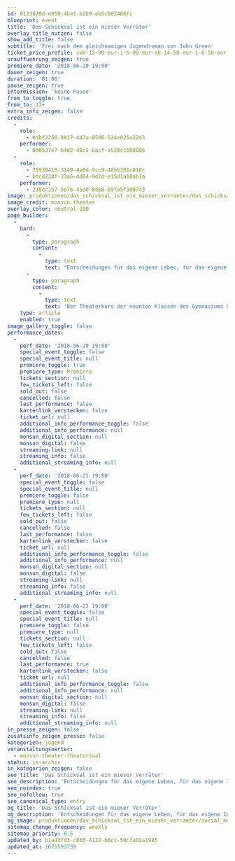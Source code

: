 ```yaml
---
id: 0123620d-e059-4be1-b2b9-eb5c602466fc
blueprint: event
title: 'Das Schicksal ist ein mieser Verräter'
overlay_title_nutzen: false
show_add_title: false
subtitle: 'Frei nach dem gleichnamigen Jugendroman von John Green'
ticket_price_profile: vvk-13-90-eur-i-6-00-eur-ak-14-50-eur-i-6-50-eur
urauffuehrung_zeigen: true
premiere_date: '2018-06-20 19:00'
dauer_zeigen: true
duration: '01:00'
pause_zeigen: true
intermission: 'keine Pause'
from_to_toggle: true
from_to: 13+
extra_info_zeigen: false
credits:
  -
    role:
      - 0dbf2250-8817-447a-85d6-524e025a22d3
    performer:
      - 0d0537e7-b4d2-48c5-bacf-a528c160d886
  -
    role:
      - 75930418-3149-4a0d-9cc9-48bb301c010c
      - bfcd238f-33a6-4d84-9d2d-e15d1a18ab1a
    performer:
      - 230ec157-5076-45d0-8d68-597a5f3d0743
image: produktionen/das_schicksal_ist_ein_mieser_verraeter/das_schicksal_ist_ein_mieser_verraeter_c_monsun.theater.jpg
image_credit: monsun.theater
overlay_color: neutral-200
page_builder:
  -
    bard:
      -
        type: paragraph
        content:
          -
            type: text
            text: "Entscheidungen für das eigene Leben, für das eigene ICH. Hazel und Augustus lernen sich bei einer Selbsthilfegruppe für krebskranke Jugendliche kennen. Alle haben eine gemeinsame Bestimmung: Zu leben, koste was es wolle, denn das Leben ist definitiv endlich. Jeden Moment zu nutzen, zu weinen, zu lachen und das Wichtigste: zu sich selbst zu finden, sich selbst zu lieben und zu fühlen.\_"
      -
        type: paragraph
        content:
          -
            type: text
            text: 'Der Theaterkurs der neunten Klassen des Gymnasiums Othmarschen schafft ein Universum zwischen Himmel und Erde, in dem das Träumen einfach mal erlaubt ist.'
    type: article
    enabled: true
image_gallery_toggle: false
performance_dates:
  -
    perf_date: '2018-06-20 19:00'
    special_event_toggle: false
    special_event_title: null
    premiere_toggle: true
    premiere_type: Premiere
    tickets_section: null
    few_tickets_left: false
    sold_out: false
    cancelled: false
    last_performance: false
    kartenlink_verstecken: false
    ticket_url: null
    additional_info_performance_toggle: false
    additional_info_performance: null
    monsun_digital_section: null
    monsun_digital: false
    streaming-link: null
    streaming_info: false
    additional_streaming_info: null
  -
    perf_date: '2018-06-21 19:00'
    special_event_toggle: false
    special_event_title: null
    premiere_toggle: false
    premiere_type: null
    tickets_section: null
    few_tickets_left: false
    sold_out: false
    cancelled: false
    last_performance: false
    kartenlink_verstecken: false
    ticket_url: null
    additional_info_performance_toggle: false
    additional_info_performance: null
    monsun_digital_section: null
    monsun_digital: false
    streaming-link: null
    streaming_info: false
    additional_streaming_info: null
  -
    perf_date: '2018-06-22 19:00'
    special_event_toggle: false
    special_event_title: null
    premiere_toggle: false
    premiere_type: null
    tickets_section: null
    few_tickets_left: false
    sold_out: false
    cancelled: false
    last_performance: true
    kartenlink_verstecken: false
    ticket_url: null
    additional_info_performance_toggle: false
    additional_info_performance: null
    monsun_digital_section: null
    monsun_digital: false
    streaming-link: null
    streaming_info: false
    additional_streaming_info: null
in_presse_zeigen: false
zusatsinfo_zeigen_presse: false
kategorien: jugend
veranstaltungsoerter:
  - monsun-theater-theatersaal
status: im-archiv
in_kategorien_zeigen: false
seo_title: 'Das Schicksal ist ein mieser Verräter'
seo_description: 'Entscheidungen für das eigene Leben, für das eigene ICH. Hazel und Augustus lernen sich bei einer Selbsthilfegruppe für krebskranke Jugendliche kennen.'
seo_noindex: true
seo_nofollow: true
seo_canonical_type: entry
og_title: 'Das Schicksal ist ein mieser Verräter'
og_description: 'Entscheidungen für das eigene Leben, für das eigene ICH. Hazel und Augustus lernen sich bei einer Selbsthilfegruppe für krebskranke Jugendliche kennen.'
og_image: produktionen/das_schicksal_ist_ein_mieser_verraeter/social_media_das_schicksal_ist_ein_mieser_verraeter_c_monsun.theater.jpg
sitemap_change_frequency: weekly
sitemap_priority: 0.5
updated_by: b1a43fd3-c865-4122-b6cc-50cfa81a1985
updated_at: 1675593739
---
```

